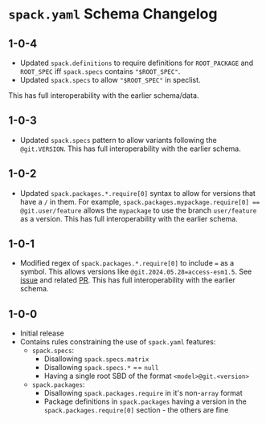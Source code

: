 # `spack.yaml` Schema Changelog

## 1-0-4

* Updated `spack.definitions` to require definitions for `ROOT_PACKAGE` and `ROOT_SPEC` iff `spack.specs` contains `"$ROOT_SPEC"`.
* Updated `spack.specs` to allow `"$ROOT_SPEC"` in speclist.

This has full interoperability with the earlier schema/data.

## 1-0-3

* Updated `spack.specs` pattern to allow variants following the `@git.VERSION`. This has full interoperability with the earlier schema.

## 1-0-2

* Updated `spack.packages.*.require[0]` syntax to allow for versions that have a `/` in them. For example, `spack.packages.mypackage.require[0] == @git.user/feature` allows the `mypackage` to use the branch `user/feature` as a version. This has full interoperability with the earlier schema.

## 1-0-1

* Modified regex of `spack.packages.*.require[0]` to include `=` as a symbol. This allows versions like `@git.2024.05.28=access-esm1.5`. See [issue](https://github.com/ACCESS-NRI/spack-packages/issues/111) and related [PR](https://github.com/ACCESS-NRI/build-cd/pull/87). This has full interoperability with the earlier schema.

## 1-0-0

* Initial release
* Contains rules constraining the use of `spack.yaml` features:
  * `spack.specs`:
    * Disallowing `spack.specs.matrix`
    * Disallowing `spack.specs.*` == `null`
    * Having a single root SBD of the format `<model>@git.<version>`
  * `spack.packages`:
    * Disallowing `spack.packages.require` in it's non-`array` format
    * Package definitions in `spack.packages` having a version in the `spack.packages.require[0]` section - the others are fine
